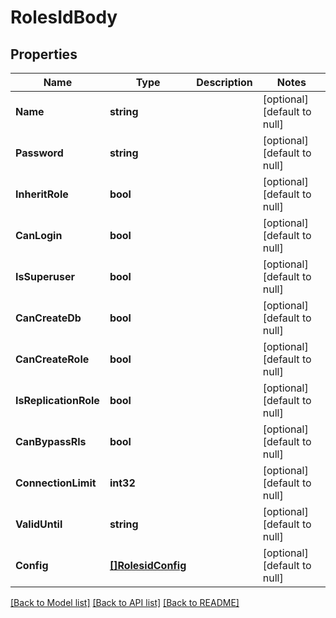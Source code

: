 # RolesIdBody

## Properties
Name | Type | Description | Notes
------------ | ------------- | ------------- | -------------
**Name** | **string** |  | [optional] [default to null]
**Password** | **string** |  | [optional] [default to null]
**InheritRole** | **bool** |  | [optional] [default to null]
**CanLogin** | **bool** |  | [optional] [default to null]
**IsSuperuser** | **bool** |  | [optional] [default to null]
**CanCreateDb** | **bool** |  | [optional] [default to null]
**CanCreateRole** | **bool** |  | [optional] [default to null]
**IsReplicationRole** | **bool** |  | [optional] [default to null]
**CanBypassRls** | **bool** |  | [optional] [default to null]
**ConnectionLimit** | **int32** |  | [optional] [default to null]
**ValidUntil** | **string** |  | [optional] [default to null]
**Config** | [**[]RolesidConfig**](rolesid_config.md) |  | [optional] [default to null]

[[Back to Model list]](../README.md#documentation-for-models) [[Back to API list]](../README.md#documentation-for-api-endpoints) [[Back to README]](../README.md)

